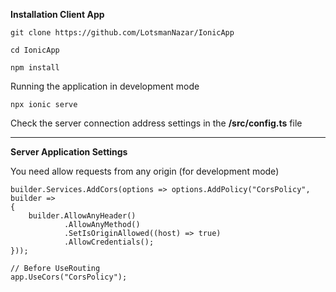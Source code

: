 <b>Installation Client App</b>

```
git clone https://github.com/LotsmanNazar/IonicApp
```

```
cd IonicApp
```

```
npm install
```

Running the application in development mode

```
npx ionic serve
```

Check the server connection address settings in the <b>/src/config.ts</b> file

<hr>

<b>Server Application Settings</b>

You need allow requests from any origin (for development mode)

```
builder.Services.AddCors(options => options.AddPolicy("CorsPolicy",
builder =>
{
	builder.AllowAnyHeader()
			.AllowAnyMethod()
			.SetIsOriginAllowed((host) => true)
			.AllowCredentials();
}));

// Before UseRouting
app.UseCors("CorsPolicy");
```